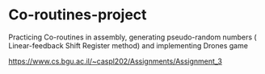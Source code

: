 # Co-routines-project
Practicing Co-routines in assembly, generating pseudo-random numbers ( Linear-feedback Shift Register method) and implementing Drones game

https://www.cs.bgu.ac.il/~caspl202/Assignments/Assignment_3
